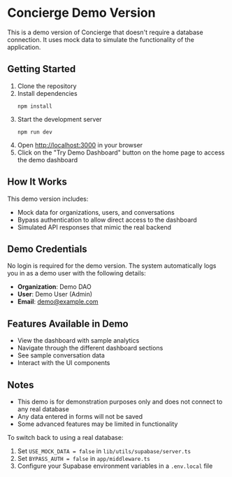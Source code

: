 # Concierge Demo Version

This is a demo version of Concierge that doesn't require a database connection. It uses mock data to simulate the functionality of the application.

## Getting Started

1. Clone the repository
2. Install dependencies
   ```
   npm install
   ```
3. Start the development server
   ```
   npm run dev
   ```
4. Open [http://localhost:3000](http://localhost:3000) in your browser
5. Click on the "Try Demo Dashboard" button on the home page to access the demo dashboard

## How It Works

This demo version includes:

- Mock data for organizations, users, and conversations
- Bypass authentication to allow direct access to the dashboard
- Simulated API responses that mimic the real backend

## Demo Credentials

No login is required for the demo version. The system automatically logs you in as a demo user with the following details:

- **Organization**: Demo DAO
- **User**: Demo User (Admin)
- **Email**: demo@example.com

## Features Available in Demo

- View the dashboard with sample analytics
- Navigate through the different dashboard sections
- See sample conversation data
- Interact with the UI components

## Notes

- This demo is for demonstration purposes only and does not connect to any real database
- Any data entered in forms will not be saved
- Some advanced features may be limited in functionality

To switch back to using a real database:

1. Set `USE_MOCK_DATA = false` in `lib/utils/supabase/server.ts`
2. Set `BYPASS_AUTH = false` in `app/middleware.ts`
3. Configure your Supabase environment variables in a `.env.local` file 